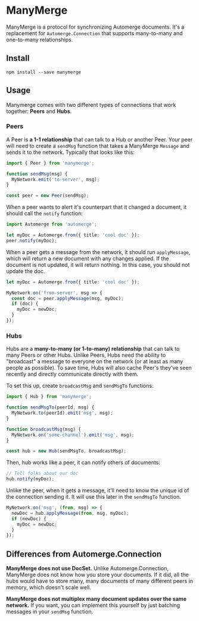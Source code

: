 # ManyMerge

ManyMerge is a protocol for synchronizing Automerge documents. It's a replacement for `Automerge.Connection` that supports many-to-many and one-to-many relationships.

## Install

```
npm install --save manymerge
```

## Usage

Manymerge comes with two different types of connections that work together: **Peers** and **Hubs**.

### Peers

A Peer is **a 1-1 relationship** that can talk to a Hub or another Peer. Your peer will need to create a `sendMsg` function that takes a ManyMerge `Message` and sends it to the network. Typically that looks like this:

```ts
import { Peer } from 'manymerge';

function sendMsg(msg) {
  MyNetwork.emit('to-server', msg);
}

const peer = new Peer(sendMsg);
```

When a peer wants to alert it's counterpart that it changed a document, it should call the `notify` function:

```ts
import Automerge from 'automerge';

let myDoc = Automerge.from({ title: 'cool doc' });
peer.notify(myDoc);
```

When a peer gets a message from the network, it should run `applyMessage`, which will return a new document with any changes applied. If the document is not updated, it will return nothing. In this case, you should not update the doc.

```ts
let myDoc = Automerge.from({ title: 'cool doc' });

MyNetwork.on('from-server', msg => {
  const doc = peer.applyMessage(msg, myDoc);
  if (doc) {
    myDoc = newDoc;
  }
});
```

### Hubs

Hubs are a **many-to-many (or 1-to-many) relationship** that can talk to many Peers or other Hubs. Unlike Peers, Hubs need the ability to "broadcast" a message to everyone on the network (or at least as many people as possible). To save time, Hubs will also cache Peer's they've seen recently and directly communicate directly with them.

To set this up, create `broadcastMsg` and `sendMsgTo` functions:

```ts
import { Hub } from 'manymerge';

function sendMsgTo(peerId, msg) {
  MyNetwork.to(peerId).emit('msg', msg);
}

function broadcastMsg(msg) {
  MyNetwork.on('some-channel').emit('msg', msg);
}

const hub = new Hub(sendMsgTo, broadcastMsg);
```

Then, hub works like a peer, it can notify others of documents:

```ts
// Tell folks about our doc
hub.notify(myDoc);
```

Unlike the peer, when it gets a message, it'll need to know the unique id of the connection sending it. It will use this later in the `sendMsgTo` function.

```ts
MyNetwork.on('msg', (from, msg) => {
  newDoc = hub.applyMessage(from, msg, myDoc);
  if (newDoc) {
    myDoc = newDoc;
  }
});
```

## Differences from Automerge.Connection

**ManyMerge does not use DocSet.** Unlike Automerge.Connection, ManyMerge does not know how you store your documents. If it did, all the hubs would have to store many, many documents of many different peers in memory, which doesn't scale well.

**ManyMerge does not multiplex many document updates over the same network.** If you want, you can implement this yourself by just batching messages in your `sendMsg` function.
